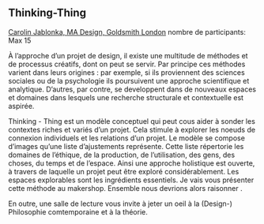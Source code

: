 ## Thinking-Thing

[Carolin Jablonka, MA Design, Goldsmith London](http://carolinjablonka.de/)
nombre de participants: Max 15

À l’approche d’un projet de design, il existe une multitude de méthodes et de processus créatifs, dont on peut se servir. Par principe ces méthodes varient dans leurs origines :
par exemple, si ils proviennent des sciences sociales ou de la psychologie ils poursuivent une approche scientifique et analytique. D’autres, par contre, se developpent dans de nouveaux espaces et domaines dans lesquels une recherche structurale et contextuelle est aspirée.

Thinking - Thing est un modèle conceptuel qui peut cous aider à sonder les contextes riches et variés d’un projet. Cela stimule à explorer les noeuds de connexion individuels et les relations d’un projet. Le modèle se compose d’images qu’une liste d’ajustements représente. Cette liste répertorie les domaines de l’éthique, de la production, de l’utilisation, des gens, des choses, du temps et de l’espace. Ainsi une approche holistique est ouverte, à travers de laquelle un projet peut être exploré considérablement. Les espaces explorables sont les ingrédients essentiels.
Je vais vous présenter cette méthode au makershop. Ensemble nous devrions alors raisonner .

En outre, une salle de lecture vous invite à jeter un oeil à la (Design-) Philosophie comtemporaine et à la théorie.